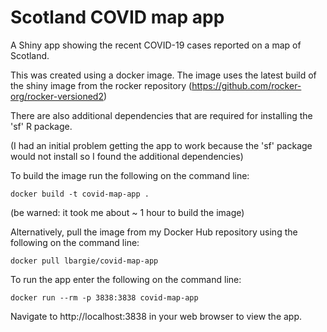 # Scotland COVID map app
A Shiny app showing the recent COVID-19 cases reported on a map of Scotland.

This was created using a docker image. The image uses the latest build of the shiny image from the rocker repository (https://github.com/rocker-org/rocker-versioned2)

There are also additional dependencies that are required for installing the 'sf' R package.

(I had an initial problem getting the app to work because the 'sf' package would not install so I found the additional dependencies)

To build the image run the following on the command line:

`docker build -t covid-map-app .`

(be warned: it took me about ~ 1 hour to build the image)

Alternatively, pull the image from my Docker Hub repository using the following on the command line:

`docker pull lbargie/covid-map-app`

To run the app enter the following on the command line:

`docker run --rm -p 3838:3838 covid-map-app`

Navigate to http://localhost:3838 in your web browser to view the app.
